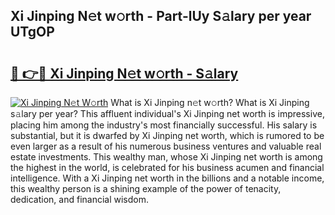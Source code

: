 ## Xi Jinping N𝚎t w𝚘rth - Part-lUy S𝚊lary per year UTgOP

# <h2><a href="http://gc2zy5.nevu.top/?p=Xi+Jinping">🔗 👉🔴 Xi Jinping N𝚎t w𝚘rth - S𝚊lary</a></h2>

[![Xi Jinping N𝚎t W𝚘rth](https://i.imgur.com/Oavwk0R.jpeg)](http://gc2zy5.nevu.top/?p=Xi+Jinping)
What is Xi Jinping n𝚎t w𝚘rth? What is Xi Jinping s𝚊lary per year?
This affluent individual's Xi Jinping net worth is impressive, placing him among the industry's most financially successful. His salary is substantial, but it is dwarfed by Xi Jinping net worth, which is rumored to be even larger as a result of his numerous business ventures and valuable real estate investments. This wealthy man, whose Xi Jinping net worth is among the highest in the world, is celebrated for his business acumen and financial intelligence. With a Xi Jinping net worth in the billions and a notable income, this wealthy person is a shining example of the power of tenacity, dedication, and financial wisdom.
